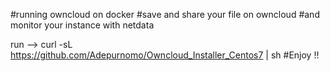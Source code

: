 #running owncloud on docker 
#save and share your file on owncloud 
#and monitor your instance with netdata

run --> curl -sL https://github.com/Adepurnomo/Owncloud_Installer_Centos7 | sh
#Enjoy !!
